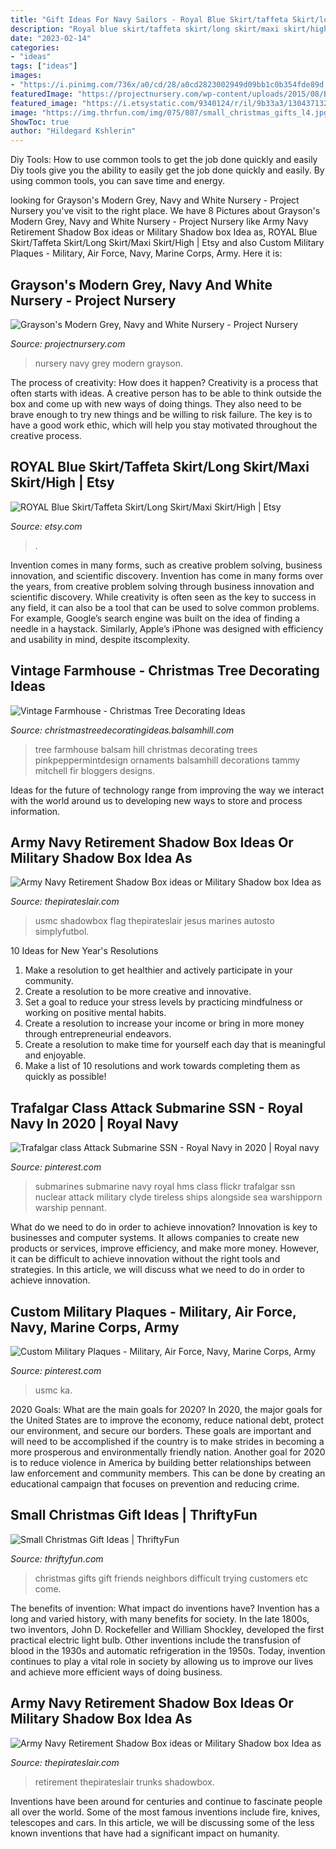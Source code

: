 ```yaml
---
title: "Gift Ideas For Navy Sailors - Royal Blue Skirt/taffeta Skirt/long Skirt/maxi Skirt/high"
description: "Royal blue skirt/taffeta skirt/long skirt/maxi skirt/high"
date: "2023-02-14"
categories:
- "ideas"
tags: ["ideas"]
images:
- "https://i.pinimg.com/736x/a0/cd/28/a0cd2823002949d09bb1c0b354fde89d.jpg"
featuredImage: "https://projectnursery.com/wp-content/uploads/2015/08/Baby-Grayson-0178-684x1024.jpg"
featured_image: "https://i.etsystatic.com/9340124/r/il/9b33a3/1304371326/il_1140xN.1304371326_5w0u.jpg"
image: "https://img.thrfun.com/img/075/807/small_christmas_gifts_l4.jpg"
ShowToc: true
author: "Hildegard Kshlerin"
---
```



Diy Tools: How to use common tools to get the job done quickly and easily
Diy tools give you the ability to easily get the job done quickly and easily. By using common tools, you can save time and energy.

	

		
looking for Grayson&#039;s Modern Grey, Navy and White Nursery - Project Nursery you've visit to the right place. We have 8 Pictures about Grayson&#039;s Modern Grey, Navy and White Nursery - Project Nursery like Army Navy Retirement Shadow Box ideas or Military Shadow box Idea as, ROYAL Blue Skirt/Taffeta Skirt/Long Skirt/Maxi Skirt/High | Etsy and also Custom Military Plaques - Military, Air Force, Navy, Marine Corps, Army. Here it is:
		
    
## Grayson&#039;s Modern Grey, Navy And White Nursery - Project Nursery

<img loading=lazy src="https://projectnursery.com/wp-content/uploads/2015/08/Baby-Grayson-0178-684x1024.jpg" onerror="this.onerror=null;this.src='https://tse2.mm.bing.net/th?id=OIP.Igd224Of7kOWyxQu--SCCgHaLF&amp;pid=15.1';" alt="Grayson&#039;s Modern Grey, Navy and White Nursery - Project Nursery">

_Source: projectnursery.com_

>nursery navy grey modern grayson. 

	

The process of creativity: How does it happen?
Creativity is a process that often starts with ideas. A creative person has to be able to think outside the box and come up with new ways of doing things. They also need to be brave enough to try new things and be willing to risk failure. The key is to have a good work ethic, which will help you stay motivated throughout the creative process.

    
## ROYAL Blue Skirt/Taffeta Skirt/Long Skirt/Maxi Skirt/High | Etsy

<img loading=lazy src="https://i.etsystatic.com/9340124/r/il/9b33a3/1304371326/il_1140xN.1304371326_5w0u.jpg" onerror="this.onerror=null;this.src='https://tse4.mm.bing.net/th?id=OIP.8v4w6ovFCzAf87mUINtvnAHaLI&amp;pid=15.1';" alt="ROYAL Blue Skirt/Taffeta Skirt/Long Skirt/Maxi Skirt/High | Etsy">

_Source: etsy.com_

>. 

	

Invention comes in many forms, such as creative problem solving, business innovation, and scientific discovery.
Invention has come in many forms over the years, from creative problem solving through business innovation and scientific discovery. While creativity is often seen as the key to success in any field, it can also be a tool that can be used to solve common problems. For example, Google’s search engine was built on the idea of finding a needle in a haystack. Similarly, Apple’s iPhone was designed with efficiency and usability in mind, despite itscomplexity.

    
## Vintage Farmhouse - Christmas Tree Decorating Ideas

<img loading=lazy src="http://christmastreedecoratingideas.balsamhill.com/wp-content/uploads/2018/02/pink-peppermint-balsam-hill-6.jpg" onerror="this.onerror=null;this.src='https://tse2.mm.bing.net/th?id=OIP._9k9pzFyHBRt2-A5LooKkwHaLH&amp;pid=15.1';" alt="Vintage Farmhouse - Christmas Tree Decorating Ideas">

_Source: christmastreedecoratingideas.balsamhill.com_

>tree farmhouse balsam hill christmas decorating trees pinkpeppermintdesign ornaments balsamhill decorations tammy mitchell fir bloggers designs. 

	

Ideas for the future of technology range from improving the way we interact with the world around us to developing new ways to store and process information.

    
## Army Navy Retirement Shadow Box Ideas Or Military Shadow Box Idea As

<img loading=lazy src="http://www.thepirateslair.com/images/navy-retirement-shadow-box-ideas/trunk-shadowbox62.JPG" onerror="this.onerror=null;this.src='https://tse1.mm.bing.net/th?id=OIP.AlZO-mcBepYSrhblLsmbowHaHO&amp;pid=15.1';" alt="Army Navy Retirement Shadow Box ideas or Military Shadow box Idea as">

_Source: thepirateslair.com_

>usmc shadowbox flag thepirateslair jesus marines autosto simplyfutbol. 

	

10 Ideas for New Year's Resolutions
1. Make a resolution to get healthier and actively participate in your community. 
2. Create a resolution to be more creative and innovative. 
3. Set a goal to reduce your stress levels by practicing mindfulness or working on positive mental habits. 
4. Create a resolution to increase your income or bring in more money through entrepreneurial endeavors. 
5. Create a resolution to make time for yourself each day that is meaningful and enjoyable. 
6. Make a list of 10 resolutions and work towards completing them as quickly as possible!

    
## Trafalgar Class Attack Submarine SSN - Royal Navy In 2020 | Royal Navy

<img loading=lazy src="https://i.pinimg.com/736x/a0/cd/28/a0cd2823002949d09bb1c0b354fde89d.jpg" onerror="this.onerror=null;this.src='https://tse1.mm.bing.net/th?id=OIP.po7rq0y6zb0nV1xT-xoa1wHaKM&amp;pid=15.1';" alt="Trafalgar class Attack Submarine SSN - Royal Navy in 2020 | Royal navy">

_Source: pinterest.com_

>submarines submarine navy royal hms class flickr trafalgar ssn nuclear attack military clyde tireless ships alongside sea warshipporn warship pennant. 

	

What do we need to do in order to achieve innovation?
Innovation is key to businesses and computer systems. It allows companies to create new products or services, improve efficiency, and make more money. However, it can be difficult to achieve innovation without the right tools and strategies. In this article, we will discuss what we need to do in order to achieve innovation.

    
## Custom Military Plaques - Military, Air Force, Navy, Marine Corps, Army

<img loading=lazy src="https://i.pinimg.com/736x/1f/ff/eb/1fffebbc3ba155553234ff49381cd06e.jpg" onerror="this.onerror=null;this.src='https://tse4.mm.bing.net/th?id=OIP.9cut5hXz-i5fl5tUHQDMogHaFi&amp;pid=15.1';" alt="Custom Military Plaques - Military, Air Force, Navy, Marine Corps, Army">

_Source: pinterest.com_

>usmc ka. 

	

2020 Goals: What are the main goals for 2020?
In 2020, the major goals for the United States are to improve the economy, reduce national debt, protect our environment, and secure our borders. These goals are important and will need to be accomplished if the country is to make strides in becoming a more prosperous and environmentally friendly nation. Another goal for 2020 is to reduce violence in America by building better relationships between law enforcement and community members. This can be done by creating an educational campaign that focuses on prevention and reducing crime.

    
## Small Christmas Gift Ideas | ThriftyFun

<img loading=lazy src="https://img.thrfun.com/img/075/807/small_christmas_gifts_l4.jpg" onerror="this.onerror=null;this.src='https://tse2.mm.bing.net/th?id=OIP.qQEvTCZHlMiS6pD2B79W7AAAAA&amp;pid=15.1';" alt="Small Christmas Gift Ideas | ThriftyFun">

_Source: thriftyfun.com_

>christmas gifts gift friends neighbors difficult trying customers etc come. 

	

The benefits of invention: What impact do inventions have?
Invention has a long and varied history, with many benefits for society. In the late 1800s, two inventors, John D. Rockefeller and William Shockley, developed the first practical electric light bulb. Other inventions include the transfusion of blood in the 1930s and automatic refrigeration in the 1950s. Today, invention continues to play a vital role in society by allowing us to improve our lives and achieve more efficient ways of doing business.

    
## Army Navy Retirement Shadow Box Ideas Or Military Shadow Box Idea As

<img loading=lazy src="http://www.thepirateslair.com/images/antique-steamer-trunk/chuckr-antique-trunk-426-shadowbox2.jpg" onerror="this.onerror=null;this.src='https://tse4.mm.bing.net/th?id=OIP.unrBiRkxvE8fxE71ricujgHaF7&amp;pid=15.1';" alt="Army Navy Retirement Shadow Box ideas or Military Shadow box Idea as">

_Source: thepirateslair.com_

>retirement thepirateslair trunks shadowbox. 

	

Inventions have been around for centuries and continue to fascinate people all over the world. Some of the most famous inventions include fire, knives, telescopes and cars. In this article, we will be discussing some of the less known inventions that have had a significant impact on humanity.

